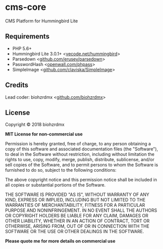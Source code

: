 cms-core
========

CMS Platform for Hummingbird Lite

## Requirements

- PHP 5.6+
- Hummingbird Lite 3.0.1+ <[vecode.net/hummingbird](https://io.vecode.net/hummingbird/)>
- Parsedown <[github.com/erusev/parsedown](https://github.com/erusev/parsedown)>
- PasswordHash <[openwall.com/phpass](http://www.openwall.com/phpass/)>
- SimpleImage <[github.com/claviska/SimpleImage](https://github.com/claviska/SimpleImage)>

## Credits

Lead coder: biohzrdmx <[github.com/biohzrdmx](https://github.com/biohzrdmx)>

## License

Copyright © 2018 biohzrdmx

**MIT License for non-commercial use**

Permission is hereby granted, free of charge, to any person obtaining a copy of this software and associated documentation files (the "Software"), to deal in the Software without restriction, including without limitation the rights to use, copy, modify, merge, publish, distribute, sublicense, and/or sell copies of the Software, and to permit persons to whom the Software is furnished to do so, subject to the following conditions:

The above copyright notice and this permission notice shall be included in all copies or substantial portions of the Software.

THE SOFTWARE IS PROVIDED "AS IS", WITHOUT WARRANTY OF ANY KIND, EXPRESS OR IMPLIED, INCLUDING BUT NOT LIMITED TO THE WARRANTIES OF MERCHANTABILITY, FITNESS FOR A PARTICULAR PURPOSE AND NONINFRINGEMENT. IN NO EVENT SHALL THE AUTHORS OR COPYRIGHT HOLDERS BE LIABLE FOR ANY CLAIM, DAMAGES OR OTHER LIABILITY, WHETHER IN AN ACTION OF CONTRACT, TORT OR OTHERWISE, ARISING FROM, OUT OF OR IN CONNECTION WITH THE SOFTWARE OR THE USE OR OTHER DEALINGS IN THE SOFTWARE.

**Please quote me for more details on commercial use**